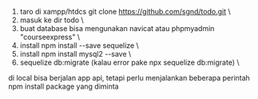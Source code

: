 1. taro di xampp/htdcs git clone https://github.com/sgnd/todo.git \
2. masuk ke dir todo \
3. buat database bisa mengunakan navicat atau phpmyadmin "courseexpress" \
4. install npm install --save sequelize \
5. install npm install mysql2 --save \
6. sequelize db:migrate (kalau error pake npx sequelize db:migrate) \

di local bisa berjalan app api, tetapi perlu menjalankan beberapa perintah npm install package yang diminta